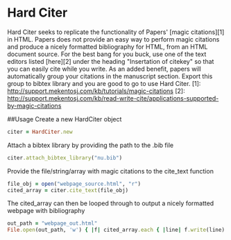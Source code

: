 # Hard Citer 
Hard Citer seeks to replicate the functionality of Papers' [magic citations][1] in
HTML. Papers does not provide an easy way to perform magic citations and 
produce a nicely formatted bibliography for HTML, from an HTML document source.
For the best bang for you buck, use one of the text editors listed [here][2] 
under the heading "Insertation of citekey" so that you can easily cite while you
write. As an added benefit, papers will automatically group your citations in the 
manuscript section. Export this group to bibtex library and you are good to go to 
use Hard Citer.
[1]: http://support.mekentosj.com/kb/tutorials/magic-citations 
[2]: http://support.mekentosj.com/kb/read-write-cite/applications-supported-by-magic-citations 

##Usage
Create a new HardCiter object

```Ruby
citer = HardCiter.new
```

Attach a bibtex library by providing the path to the .bib file

 ```Ruby
citer.attach_bibtex_library("nu.bib")
 ```

Provide the file/string/array with magic citations to the cite_text function

 ```Ruby
file_obj = open("webpage_source.html", "r")
cited_array = citer.cite_text(file_obj)
 ```

The cited_array can then be looped through to output a nicely formatted webpage
with bibliography

 ```Ruby
out_path = "webpage_out.html"
File.open(out_path, 'w') { |f| cited_array.each { |line| f.write(line) } }
 ```
